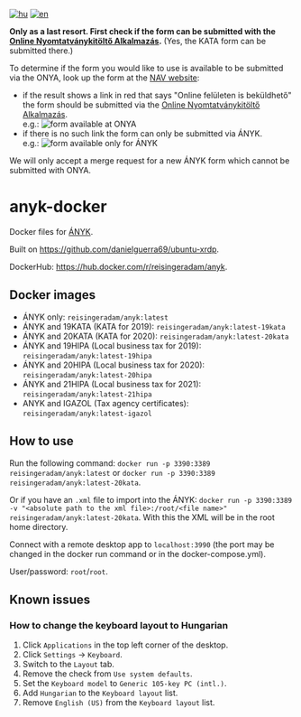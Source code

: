 [![hu](https://img.shields.io/badge/lang-hu-green.svg)](https://github.com/Res42/anyk-docker/blob/master/README.md)
[![en](https://img.shields.io/badge/lang-en-red.svg)](https://github.com/Res42/anyk-docker/blob/master/README.en.md)

**Only as a last resort. First check if the form can be submitted with the [Online Nyomtatványkitöltő Alkalmazás](https://onya.nav.gov.hu/).**
(Yes, the KATA form can be submitted there.)

To determine if the form you would like to use is available to be submitted via the ONYA, look up the form at the [NAV website](https://nav.gov.hu/nav/letoltesek/nyomtatvanykitolto_programok/nyomtatvanykitolto_programok_nav):  
* if the result shows a link in red that says "Online felületen is beküldhető" the form should be submitted via the [Online Nyomtatványkitöltő Alkalmazás](https://onya.nav.gov.hu/).  
    e.g.: ![form available at ONYA](https://user-images.githubusercontent.com/2495806/137081509-c4195714-f842-4e8c-8f92-da034d06e4f4.png)
* if there is no such link the form can only be submitted via ÁNYK.  
    e.g.: ![form available only for ÁNYK](https://user-images.githubusercontent.com/2495806/137081596-247d9e58-a0cc-4dea-a5a9-346a7ee48f6c.png)

We will only accept a merge request for a new ÁNYK form which cannot be submitted with ONYA.

# anyk-docker

Docker files for [ÁNYK](https://www.nav.gov.hu/nav/letoltesek/nyomtatvanykitolto_programok/nyomtatvany_apeh/keretprogramok/abevjava_install.html).

Built on <https://github.com/danielguerra69/ubuntu-xrdp>.

DockerHub: <https://hub.docker.com/r/reisingeradam/anyk>.

## Docker images

- ÁNYK only: `reisingeradam/anyk:latest`
- ÁNYK and 19KATA (KATA for 2019): `reisingeradam/anyk:latest-19kata`
- ÁNYK and 20KATA (KATA for 2020): `reisingeradam/anyk:latest-20kata`
- ÁNYK and 19HIPA (Local business tax for 2019): `reisingeradam/anyk:latest-19hipa`
- ÁNYK and 20HIPA (Local business tax for 2020): `reisingeradam/anyk:latest-20hipa`
- ÁNYK and 21HIPA (Local business tax for 2021): `reisingeradam/anyk:latest-21hipa`
- ANYK and IGAZOL (Tax agency certificates): `reisingeradam/anyk:latest-igazol`

## How to use

Run the following command: `docker run -p 3390:3389 reisingeradam/anyk:latest` or `docker run -p 3390:3389 reisingeradam/anyk:latest-20kata`.

Or if you have an `.xml` file to import into the ÁNYK: `docker run -p 3390:3389 -v "<absolute path to the xml file>:/root/<file name>" reisingeradam/anyk:latest-20kata`.
With this the XML will be in the root home directory.

Connect with a remote desktop app to `localhost:3990` (the port may be changed in the docker run command or in the docker-compose.yml).

User/password: `root`/`root`.

## Known issues

### How to change the keyboard layout to Hungarian

1. Click `Applications` in the top left corner of the desktop.
2. Click `Settings` → `Keyboard`.
3. Switch to the `Layout` tab.
4. Remove the check from `Use system defaults`.
5. Set the `Keyboard model` to `Generic 105-key PC (intl.)`.
6. Add `Hungarian` to the `Keyboard layout` list.
7. Remove `English (US)` from the `Keyboard layout` list.
